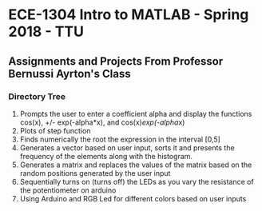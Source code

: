 # ECE-1304 Intro to MATLAB - Spring 2018 - TTU

## Assignments and Projects From Professor Bernussi Ayrton's Class

### Directory Tree
1.	Prompts the user to enter a coefficient alpha and display the functions cos(x), +/- exp(-alpha*x), and cos(x)*exp(-alpha*x)
2.	Plots of step function
3.	Finds numerically the root the expression in the interval [0,5]
4.	Generates a vector based on user input, sorts it and presents the frequency of the 	elements along with the histogram.
5.	Generates a matrix and replaces the values of the matrix based on the random positions generated by the user input
6.	Sequentially turns on (turns off) the LEDs as you vary the resistance of the potentiometer on arduino
7.	Using Arduino and RGB Led for different colors based on user inputs
